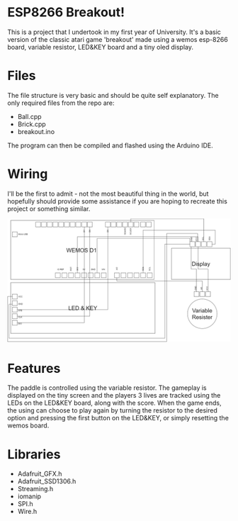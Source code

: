 # ESP8266 Breakout!

This is a project that I undertook in my first year of University. It's a basic version of the classic atari game 'breakout' made using a wemos esp-8266 board, variable resistor, LED&KEY board and a tiny oled display. 


# Files

The file structure is very basic and should be quite self explanatory. The only required files from the repo are:

 - Ball.cpp
 - Brick.cpp
 - breakout.ino
 
 The program can then be compiled and flashed using the Arduino IDE.

# Wiring
I'll be the first to admit - not the most beautiful thing in the world, but hopefully should provide some assistance if you are hoping to recreate this project or something similar.

![circuit](https://github.com/chrisdinozzi/esp8266-breakout/blob/master/media/wemose.png "Circuit")

# Features
The paddle is controlled using the variable resistor. The gameplay is displayed on the tiny screen and the players 3 lives are tracked using the LEDs on the LED&KEY board, along with the score. 
When the game ends, the using can choose to play again by turning the resistor to the desired option and pressing the first button on the LED&KEY, or simply resetting the wemos board.

# Libraries 

 - Adafruit_GFX.h 
 - Adafruit_SSD1306.h 
 - Streaming.h 
 - iomanip 
 - SPI.h 
 - Wire.h
